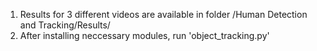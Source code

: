 1. Results for 3 different videos are available in folder /Human Detection and Tracking/Results/
2. After installing neccessary modules, run 'object_tracking.py'
